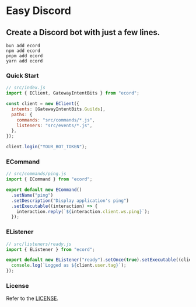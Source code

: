 # Easy Discord

## Create a Discord bot with just a few lines.

```sh-session
bun add ecord
npm add ecord
pnpm add ecord
yarn add ecord
```

### Quick Start

```js
// src/index.js
import { EClient, GatewayIntentBits } from "ecord";

const client = new EClient({
  intents: [GatewayIntentBits.Guilds],
  paths: {
    commands: "src/commands/*.js",
    listeners: "src/events/*.js",
  },
});

client.login("YOUR_BOT_TOKEN");
```

### ECommand

```ts
// src/commands/ping.js
import { ECommand } from "ecord";

export default new ECommand()
  .setName("ping")
  .setDescription("Display application's ping")
  .setExecutable((interaction) => {
    interaction.reply(`${interaction.client.ws.ping}`);
  });
```

### EListener

```ts
// src/listeners/ready.js
import { EListener } from "ecord";

export default new EListener("ready").setOnce(true).setExecutable((client) => {
  console.log(`Logged as ${client.user.tag}`);
});
```

### License

Refer to the [LICENSE](LICENSE).
